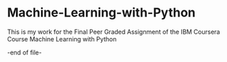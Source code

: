 # Machine-Learning-with-Python
This is my work for the Final Peer Graded Assignment of the IBM Coursera Course Machine Learning with Python

-end of file-
